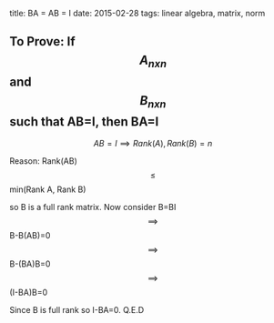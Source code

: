 title: BA = AB = I
date: 2015-02-28
tags: linear algebra, matrix, norm

## To Prove: If $$A_{nxn}$$ and $$B_{nxn}$$ such that AB=I, then BA=I

$$AB=I \implies Rank(A), Rank(B)=n$$

Reason: Rank(AB) $$\leq$$ min(Rank A, Rank B)

so B is a full rank matrix.
Now consider B=BI $$\implies$$ B-B(AB)=0 $$\implies$$ B-(BA)B=0 $$\implies$$ (I-BA)B=0

Since B is full rank so I-BA=0. Q.E.D

